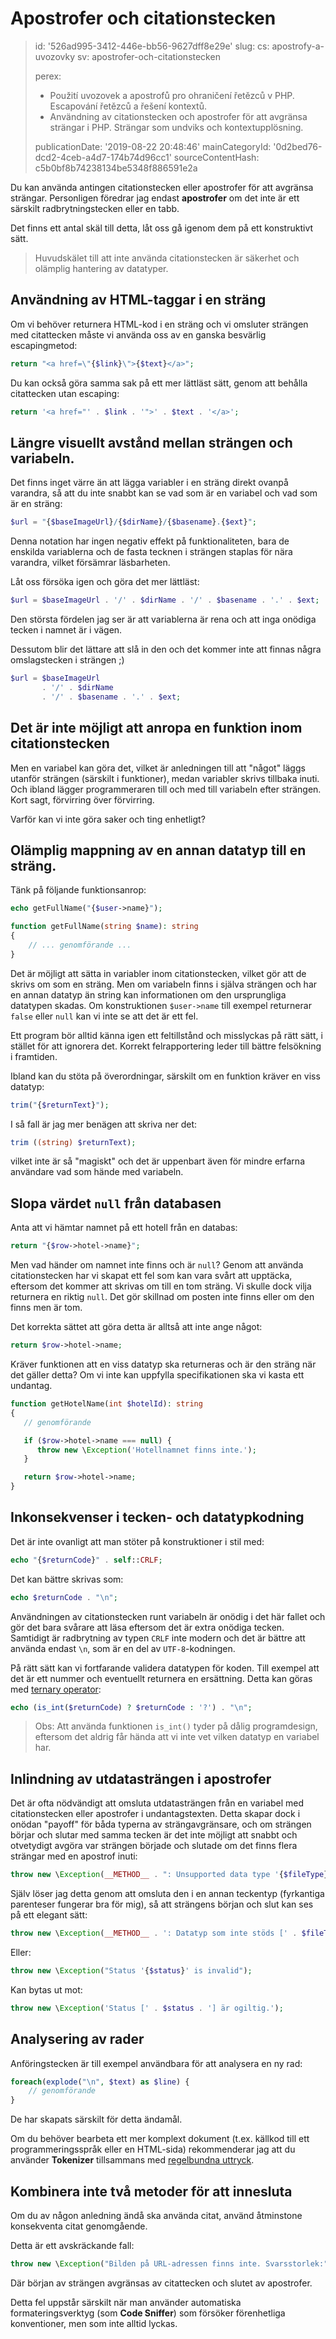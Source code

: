 Apostrofer och citationstecken
==============================

> id: '526ad995-3412-446e-bb56-9627dff8e29e'
> slug:
> 	cs: apostrofy-a-uvozovky
> 	sv: apostrofer-och-citationstecken
> 
> perex:
> 	- Použití uvozovek a apostrofů pro ohraničení řetězců v PHP. Escapování řetězců a řešení kontextů.
> 	- Användning av citationstecken och apostrofer för att avgränsa strängar i PHP. Strängar som undviks och kontextupplösning.
> 
> publicationDate: '2019-08-22 20:48:46'
> mainCategoryId: '0d2bed76-dcd2-4ceb-a4d7-174b74d96cc1'
> sourceContentHash: c5b0bf8b74238134be5348f886591e2a

Du kan använda antingen citationstecken eller apostrofer för att avgränsa strängar. Personligen föredrar jag endast **apostrofer** om det inte är ett särskilt radbrytningstecken eller en tabb.

Det finns ett antal skäl till detta, låt oss gå igenom dem på ett konstruktivt sätt.

> Huvudskälet till att inte använda citationstecken är säkerhet och olämplig hantering av datatyper.

Användning av HTML-taggar i en sträng
--------------------------------

Om vi behöver returnera HTML-kod i en sträng och vi omsluter strängen med citattecken måste vi använda oss av en ganska besvärlig escapingmetod:

```php
return "<a href=\"{$link}\">{$text}</a>";
```

Du kan också göra samma sak på ett mer lättläst sätt, genom att behålla citattecken utan escaping:

```php
return '<a href="' . $link . '">' . $text . '</a>';
```

Längre visuellt avstånd mellan strängen och variabeln.
---------------------------------------------

Det finns inget värre än att lägga variabler i en sträng direkt ovanpå varandra, så att du inte snabbt kan se vad som är en variabel och vad som är en sträng:

```php
$url = "{$baseImageUrl}/{$dirName}/{$basename}.{$ext}";
```

Denna notation har ingen negativ effekt på funktionaliteten, bara de enskilda variablerna och de fasta tecknen i strängen staplas för nära varandra, vilket försämrar läsbarheten.

Låt oss försöka igen och göra det mer lättläst:

```php
$url = $baseImageUrl . '/' . $dirName . '/' . $basename . '.' . $ext;
```

Den största fördelen jag ser är att variablerna är rena och att inga onödiga tecken i namnet är i vägen.

Dessutom blir det lättare att slå in den och det kommer inte att finnas några omslagstecken i strängen ;)

```php
$url = $baseImageUrl
       . '/' . $dirName
       . '/' . $basename . '.' . $ext;
```

Det är inte möjligt att anropa en funktion inom citationstecken
---------------------------------------

Men en variabel kan göra det, vilket är anledningen till att "något" läggs utanför strängen (särskilt i funktioner), medan variabler skrivs tillbaka inuti. Och ibland lägger programmeraren till och med till variabeln efter strängen. Kort sagt, förvirring över förvirring.

Varför kan vi inte göra saker och ting enhetligt?

Olämplig mappning av en annan datatyp till en sträng.
---------------------------------------------------

Tänk på följande funktionsanrop:

```php
echo getFullName("{$user->name}");

function getFullName(string $name): string
{
	// ... genomförande ...
}
```

Det är möjligt att sätta in variabler inom citationstecken, vilket gör att de skrivs om som en sträng. Men om variabeln finns i själva strängen och har en annan datatyp än string kan informationen om den ursprungliga datatypen skadas. Om konstruktionen `$user->name` till exempel returnerar `false` eller `null` kan vi inte se att det är ett fel.

Ett program bör alltid känna igen ett feltillstånd och misslyckas på rätt sätt, i stället för att ignorera det. Korrekt felrapportering leder till bättre felsökning i framtiden.

Ibland kan du stöta på överordningar, särskilt om en funktion kräver en viss datatyp:

```php
trim("{$returnText}");
```

I så fall är jag mer benägen att skriva ner det:

```php
trim ((string) $returnText);
```

vilket inte är så "magiskt" och det är uppenbart även för mindre erfarna användare vad som hände med variabeln.

Slopa värdet `null` från databasen
----------------------------------

Anta att vi hämtar namnet på ett hotell från en databas:

```php
return "{$row->hotel->name}";
```

Men vad händer om namnet inte finns och är `null`? Genom att använda citationstecken har vi skapat ett fel som kan vara svårt att upptäcka, eftersom det kommer att skrivas om till en tom sträng. Vi skulle dock vilja returnera en riktig `null`. Det gör skillnad om posten inte finns eller om den finns men är tom.

Det korrekta sättet att göra detta är alltså att inte ange något:

```php
return $row->hotel->name;
```

Kräver funktionen att en viss datatyp ska returneras och är den sträng när det gäller detta? Om vi inte kan uppfylla specifikationen ska vi kasta ett undantag.

```php
function getHotelName(int $hotelId): string
{
   // genomförande

   if ($row->hotel->name === null) {
      throw new \Exception('Hotellnamnet finns inte.');
   }

   return $row->hotel->name;
}
```

Inkonsekvenser i tecken- och datatypkodning
--------------------------------------------

Det är inte ovanligt att man stöter på konstruktioner i stil med:

```php
echo "{$returnCode}" . self::CRLF;
```

Det kan bättre skrivas som:

```php
echo $returnCode . "\n";
```

Användningen av citationstecken runt variabeln är onödig i det här fallet och gör det bara svårare att läsa eftersom det är extra onödiga tecken. Samtidigt är radbrytning av typen `CRLF` inte modern och det är bättre att använda endast `\n`, som är en del av `UTF-8`-kodningen.

På rätt sätt kan vi fortfarande validera datatypen för koden. Till exempel att det är ett nummer och eventuellt returnera en ersättning. Detta kan göras med <a href="/ternary-operator">ternary operator</a>:

```php
echo (is_int($returnCode) ? $returnCode : '?') . "\n";
```

> Obs: Att använda funktionen `is_int()` tyder på dålig programdesign, eftersom det aldrig får hända att vi inte vet vilken datatyp en variabel har.

Inlindning av utdatasträngen i apostrofer
---------------------------------------

Det är ofta nödvändigt att omsluta utdatasträngen från en variabel med citationstecken eller apostrofer i undantagstexten. Detta skapar dock i onödan "payoff" för båda typerna av strängavgränsare, och om strängen börjar och slutar med samma tecken är det inte möjligt att snabbt och otvetydigt avgöra var strängen började och slutade om det finns flera strängar med en apostrof inuti:

```php
throw new \Exception(__METHOD__ . ": Unsupported data type '{$fileType}'");
```

Själv löser jag detta genom att omsluta den i en annan teckentyp (fyrkantiga parenteser fungerar bra för mig), så att strängens början och slut kan ses på ett elegant sätt:

```php
throw new \Exception(__METHOD__ . ': Datatyp som inte stöds [' . $fileType . ']');
```

Eller:

```php
throw new \Exception("Status '{$status}' is invalid");
```

Kan bytas ut mot:

```php
throw new \Exception('Status [' . $status . '] är ogiltig.');
```

Analysering av rader
--------------------

Anföringstecken är till exempel användbara för att analysera en ny rad:

```php
foreach(explode("\n", $text) as $line) {
	// genomförande
}
```

De har skapats särskilt för detta ändamål.

Om du behöver bearbeta ett mer komplext dokument (t.ex. källkod till ett programmeringsspråk eller en HTML-sida) rekommenderar jag att du använder **Tokenizer** tillsammans med <a href="/regex">regelbundna uttryck</a>.

Kombinera inte två metoder för att innesluta
-----------------------------------

Om du av någon anledning ändå ska använda citat, använd åtminstone konsekventa citat genomgående.

Detta är ett avskräckande fall:

```php
throw new \Exception("Bilden på URL-adressen finns inte. Svarsstorlek:" . strlen($result) . ')');
```

Där början av strängen avgränsas av citattecken och slutet av apostrofer.

Detta fel uppstår särskilt när man använder automatiska formateringsverktyg (som **Code Sniffer**) som försöker förenhetliga konventioner, men som inte alltid lyckas.
